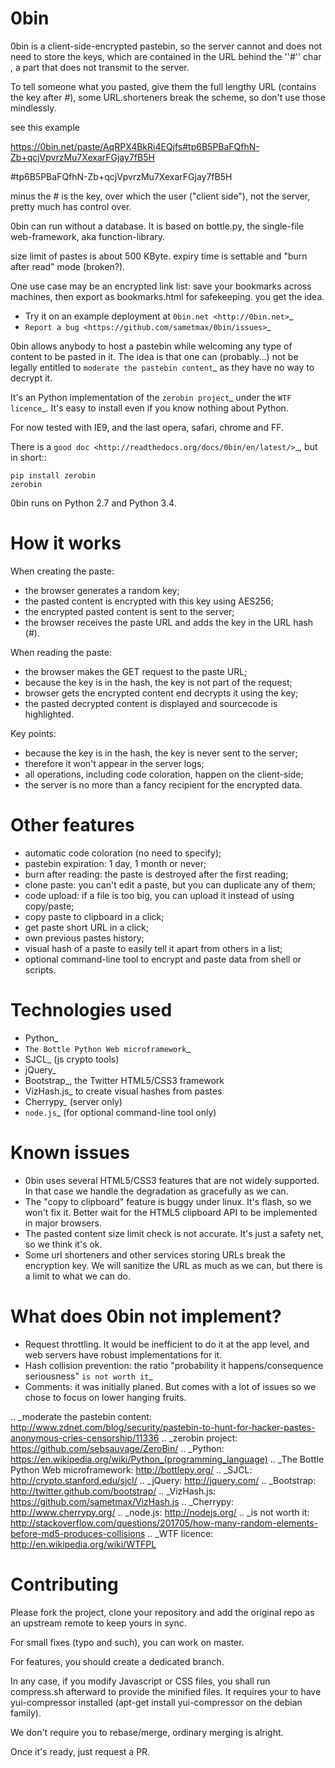 0bin
====

0bin is a client-side-encrypted pastebin, so the server cannot and does not need to store
the keys, which are contained in the URL behind the ''#'' char , a part that does not transmit to the server. 

To tell someone what you pasted, give them the full lengthy URL (contains the key after #), some URL.shorteners break the scheme, so don't use those mindlessly.

see this example

https://0bin.net/paste/AqRPX4BkRi4EQjfs#tp6B5PBaFQfhN-Zb+qcjVpvrzMu7XexarFGjay7fB5H


#tp6B5PBaFQfhN-Zb+qcjVpvrzMu7XexarFGjay7fB5H

minus the # is the key, over which the user ("client side"), not the server, pretty much has control over.


0bin can run without a database. It is based on bottle.py, the single-file web-framework, aka function-library.

size limit of pastes is about 500 KByte. expiry time is settable and "burn after read" mode (broken?).


One use case may be an encrypted link list: save your bookmarks across machines, then export as bookmarks.html for safekeeping. you get the idea.








* Try it on an example deployment at  `0bin.net <http://0bin.net>`_
* `Report a bug <https://github.com/sametmax/0bin/issues>`_

0bin allows anybody to host a pastebin while welcoming any type of content to
be pasted in it. The idea is that one can (probably...) not be legally entitled
to `moderate the pastebin content`_ as they have no way to decrypt it.

It's an Python implementation of the
`zerobin project`_ under the `WTF licence`_. It's easy to
install even if you know nothing about Python.

For now tested with IE9, and the last opera, safari, chrome and FF.

There is a `good doc <http://readthedocs.org/docs/0bin/en/latest/>`_,
but in short::

    pip install zerobin
    zerobin

0bin runs on Python 2.7 and Python 3.4.

How it works
=============

When creating the paste:

- the browser generates a random key;
- the pasted content is encrypted with this key using AES256;
- the encrypted pasted content is sent to the server;
- the browser receives the paste URL and adds the key in the URL hash (#).

When reading the paste:

- the browser makes the GET request to the paste URL;
- because the key is in the hash, the key is not part of the request;
- browser gets the encrypted content end decrypts it using the key;
- the pasted decrypted content is displayed and sourcecode is highlighted.

Key points:

- because the key is in the hash, the key is never sent to the server;
- therefore it won't appear in the server logs;
- all operations, including code coloration, happen on the client-side;
- the server is no more than a fancy recipient for the encrypted data.

Other features
======================

- automatic code coloration (no need to specify);
- pastebin expiration: 1 day, 1 month or never;
- burn after reading: the paste is destroyed after the first reading;
- clone paste: you can't edit a paste, but you can duplicate any of them;
- code upload: if a file is too big, you can upload it instead of using copy/paste;
- copy paste to clipboard in a click;
- get paste short URL in a click;
- own previous pastes history;
- visual hash of a paste to easily tell it apart from others in a list;
- optional command-line tool to encrypt and paste data from shell or scripts.

Technologies used
==================

- Python_
- `The Bottle Python Web microframework`_
- SJCL_ (js crypto tools)
- jQuery_
- Bootstrap_, the Twitter HTML5/CSS3 framework
- VizHash.js_ to create visual hashes from pastes
- Cherrypy_ (server only)
- `node.js`_ (for optional command-line tool only)


Known issues
============

- 0bin uses several HTML5/CSS3 features that are not widely supported. In that case we handle the degradation as gracefully as we can.
- The "copy to clipboard" feature is buggy under linux. It's flash, so we won't fix it. Better wait for the HTML5 clipboard API to be implemented in major browsers.
- The pasted content size limit check is not accurate. It's just a safety net, so we think it's ok.
- Some url shorteners and other services storing URLs break the encryption key. We will sanitize the URL as much as we can, but there is a limit to what we can do.

What does 0bin not implement?
=================================

* Request throttling. It would be inefficient to do it at the app level, and web servers have robust implementations for it.
* Hash collision prevention: the ratio "probability it happens/consequence seriousness" `is not worth it`_
* Comments: it was initially planed. But comes with a lot of issues so we chose to focus on lower hanging fruits.


.. _moderate the pastebin content: http://www.zdnet.com/blog/security/pastebin-to-hunt-for-hacker-pastes-anonymous-cries-censorship/11336
.. _zerobin project: https://github.com/sebsauvage/ZeroBin/
.. _Python: https://en.wikipedia.org/wiki/Python_(programming_language)
.. _The Bottle Python Web microframework: http://bottlepy.org/
.. _SJCL: http://crypto.stanford.edu/sjcl/
.. _jQuery: http://jquery.com/
.. _Bootstrap: http://twitter.github.com/bootstrap/
.. _VizHash.js: https://github.com/sametmax/VizHash.js
.. _Cherrypy: http://www.cherrypy.org/
.. _node.js: http://nodejs.org/
.. _is not worth it: http://stackoverflow.com/questions/201705/how-many-random-elements-before-md5-produces-collisions
.. _WTF licence: http://en.wikipedia.org/wiki/WTFPL

Contributing
=============

Please fork the project, clone your repository and add the original repo as an upstream remote to keep yours in sync.

For small fixes (typo and such), you can work on master.

For features, you should create a dedicated branch.

In any case, if you modify Javascript or CSS files, you shall run compress.sh afterward to provide the minified files. It requires your to have yui-compressor installed (apt-get install yui-compressor on the debian family).

We don't require you to rebase/merge, ordinary merging is alright.

Once it's ready, just request a PR.

